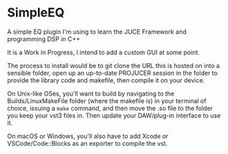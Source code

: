 # SimpleEQ
A simple EQ plugin I'm using to learn the JUCE Framework and programming DSP in C++

It is a Work in Progress, I intend to add a custom GUI at some point.

The process to install would be to git clone the URL this is hosted on into a sensible folder, open up an up-to-date PROJUCER session in the folder to provide the library code and makefile, then compile it on your device.

On Unix-like OSes, you'll want to build by navigating to the Builds/LinuxMakeFile folder (where the makefile is) in your terminal of choice, issuing a `make` command, and then move the .so file to the folder you keep your vst3 files in. Then update your DAW/plug-in interface to use it.

On macOS or Windows, you'll also have to add Xcode or VSCode/Code::Blocks as an exporter to compile the vst.
